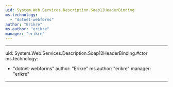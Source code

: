 ```yaml
---
uid: System.Web.Services.Description.Soap12HeaderBinding
ms.technology: 
  - "dotnet-webforms"
author: "Erikre"
ms.author: "erikre"
manager: "erikre"
---
```


---
uid: System.Web.Services.Description.Soap12HeaderBinding.#ctor
ms.technology: 
  - "dotnet-webforms"
author: "Erikre"
ms.author: "erikre"
manager: "erikre"
---
